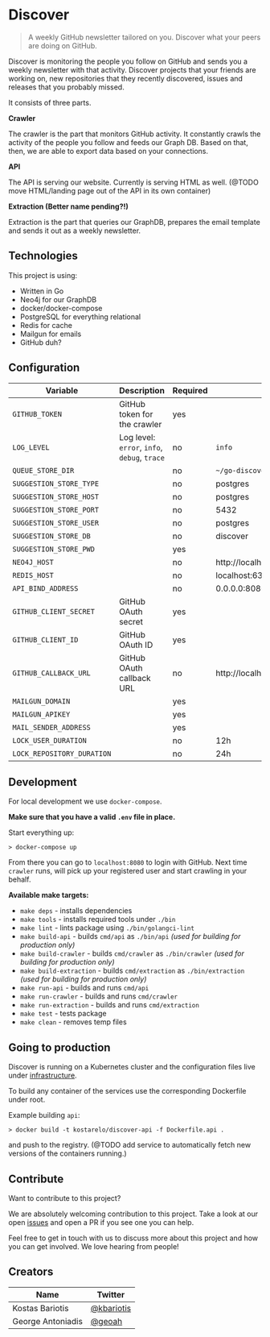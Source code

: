 # Discover

> A weekly GitHub newsletter tailored on you. Discover what your peers are doing on GitHub.

Discover is monitoring the people you follow on GitHub and sends you a weekly newsletter with that activity. Discover projects that your friends are working on, new repositories that they recently discovered, issues and releases that you probably missed.

It consists of three parts.

__Crawler__

The crawler is the part that monitors GitHub activity. It constantly crawls the activity of the people you follow and feeds our Graph DB. Based on that, then, we are able to export data based on your connections.

__API__

The API is serving our website. Currently is serving HTML as well. (@TODO move HTML/landing page out of the API in its own container)

__Extraction (Better name pending?!)__

Extraction is the part that queries our GraphDB, prepares the email template and sends it out as a weekly newsletter.

## Technologies

This project is using:

* Written in Go
* Neo4j for our GraphDB
* docker/docker-compose
* PostgreSQL for everything relational
* Redis for cache
* Mailgun for emails
* GitHub duh?

## Configuration

| Variable | Description | Required | Default |
| --- | --- | --- | --- |
| `GITHUB_TOKEN` | GitHub token for the crawler | yes | |
| `LOG_LEVEL` | Log level: `error`, `info`, `debug`, `trace` | no | `info` |
| `QUEUE_STORE_DIR` | | no | `~/go-discover` |
| `SUGGESTION_STORE_TYPE` | | no | postgres |
| `SUGGESTION_STORE_HOST` | | no | postgres |
| `SUGGESTION_STORE_PORT` | | no | 5432 |
| `SUGGESTION_STORE_USER` | | no | postgres |
| `SUGGESTION_STORE_DB` | | no | discover |
| `SUGGESTION_STORE_PWD` | | yes |
| `NEO4J_HOST` | | no | http://localhost:7474/db/data |
| `REDIS_HOST` | | no | localhost:6379 |
| `API_BIND_ADDRESS` | | no | 0.0.0.0:8080 |
| `GITHUB_CLIENT_SECRET` | GitHub OAuth secret | yes | |
| `GITHUB_CLIENT_ID` | GitHub OAuth ID | yes | |
| `GITHUB_CALLBACK_URL` | GitHub OAuth callback URL | no | http://localhost:8080/github/callback |
| `MAILGUN_DOMAIN` | | yes | |
| `MAILGUN_APIKEY` | | yes | |
| `MAIL_SENDER_ADDRESS` | | yes | |
| `LOCK_USER_DURATION` | | no | 12h |
| `LOCK_REPOSITORY_DURATION` | | no | 24h | |

## Development

For local development we use `docker-compose`.

**Make sure that you have a valid `.env` file in place.**

Start everything up:

`> docker-compose up`

From there you can go to `localhost:8080` to login with GitHub. Next time `crawler` runs, will pick up your registered user and start crawling in your behalf.

__Available make targets:__

* `make deps` - installs dependencies
* `make tools` - installs required tools under `./bin`
* `make lint` - lints package using `./bin/golangci-lint`
* `make build-api` - builds `cmd/api` as `./bin/api` _(used for building for production only)_
* `make build-crawler` - builds `cmd/crawler` as `./bin/crawler` _(used for building for production only)_
* `make build-extraction` - builds `cmd/extraction` as `./bin/extraction` _(used for building for production only)_
* `make run-api` - builds and runs `cmd/api`
* `make run-crawler` - builds and runs `cmd/crawler`
* `make run-extraction` - builds and runs `cmd/extraction`
* `make test` - tests package
* `make clean` - removes temp files

## Going to production

Discover is running on a Kubernetes cluster and the configuration files live under [infrastructure](https://github.com/kbariotis/go-discover/tree/master/infrastructure).

To build any container of the services use the corresponding Dockerfile under root.

Example building `api`:

`> docker build -t kostarelo/discover-api -f Dockerfile.api .`

and push to the registry. (@TODO add service to automatically fetch new versions of the containers running.)

## Contribute

Want to contribute to this project?

We are absolutely welcoming contribution to this project. Take a look at our open [issues](https://github.com/kbariotis/go-discover) and open a PR if you see one you can help.

Feel free to get in touch with us to discuss more about this project and how you can get involved. We love hearing from people!

## Creators

| Name | Twitter |
| --- | --- |
| Kostas Bariotis | [@kbariotis](https://twitter.com/kbariotis) |
| George Antoniadis | [@geoah](https://twitter.com/geoah) |
